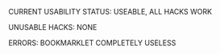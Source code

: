 CURRENT USABILITY STATUS:
USEABLE, ALL HACKS WORK

UNUSABLE HACKS:
NONE

ERRORS:
BOOKMARKLET COMPLETELY USELESS
